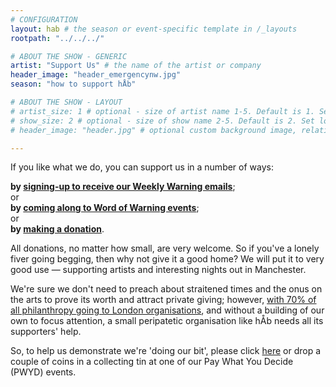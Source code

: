 ```yaml
---
# CONFIGURATION
layout: hab # the season or event-specific template in /_layouts
rootpath: "../../../"

# ABOUT THE SHOW - GENERIC
artist: "Support Us" # the name of the artist or company
header_image: "header_emergencynw.jpg"
season: "how to support hÅb"

# ABOUT THE SHOW - LAYOUT
# artist_size: 1 # optional - size of artist name 1-5. Default is 1. Set longer names to lower values
# show_size: 2 # optional - size of show name 2-5. Default is 2. Set longer names to lower values
# header_image: "header.jpg" # optional custom background image, relative to current page

---
```

If you like what we do, you can support us in a number of ways:       
          
**by <a href="http://eepurl.com/i_Odb" target="_blank">signing-up to receive our Weekly Warning emails</a>**;         
or        
**by [coming along to Word of Warning events](/)**;        
or         
**by <a href="http://www.paypal.com/cgi-bin/webscr?cmd=_s-xclick&hosted_button_id=LC9G9CWHVDQ8E" target="_blank">making a donation</a>**.         
          
All donations, no matter how small, are very welcome. So if you've a lonely fiver going begging, then why not give it a good home? We will put it to very good use — supporting artists and interesting nights out in Manchester.       
           
We're sure we don't need to preach about straitened times and the onus on the arts to prove its worth and attract private giving; however, <a href="http://www.thefundingnetwork.org.uk/wp-content/uploads/2012/12/121126-Peter-Philips-philanthropy-in-the-regions.pdf" target="_blank">with 70% of all philanthropy going to London organisations</a>, and without a building of our own to focus attention, a small peripatetic organisation like hÅb needs all its supporters' help.       
           
So, to help us demonstrate we're 'doing our bit', please click <a href="http://www.paypal.com/cgi-bin/webscr?cmd=_s-xclick&hosted_button_id=LC9G9CWHVDQ8E" target="_blank">here</a> or drop a couple of coins in a collecting tin at one of our Pay What You Decide (PWYD) events.
